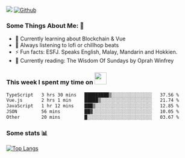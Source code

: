 ![](https://visitor-badge.laobi.icu/badge?page_id=seanho96.seanho96)
[![Github](https://img.shields.io/github/followers/seanho96?label=Follow&style=social)](https://github.com/seanho96)

### Some Things About Me: 👋
- 🌱 Currently learning about Blockchain & Vue
- :musical_note: Always listening to lofi or chillhop beats
- :zap: Fun facts: ESFJ. Speaks English, Malay, Mandarin and Hokkien.
- :book: Currently reading: The Wisdom Of Sundays by Oprah Winfrey

### This week I spent my time on <img src="https://media.giphy.com/media/SvQzkTQb3ZwKcj1QTO/giphy.gif" width="32">

<!--START_SECTION:waka-->

```txt
TypeScript   3 hrs 30 mins   █████████▒░░░░░░░░░░░░░░░   37.56 %
Vue.js       2 hrs 1 min     █████▒░░░░░░░░░░░░░░░░░░░   21.74 %
JavaScript   1 hr 12 mins    ███▒░░░░░░░░░░░░░░░░░░░░░   12.85 %
JSON         56 mins         ██▓░░░░░░░░░░░░░░░░░░░░░░   10.05 %
Other        20 mins         █░░░░░░░░░░░░░░░░░░░░░░░░   03.67 %
```

<!--END_SECTION:waka-->

### Some stats 📊

[![Top Langs](https://github-readme-stats.vercel.app/api/top-langs/?username=seanho96&layout=compact&theme=graywhite)](https://github.com/anuraghazra/github-readme-stats)
<br/>
<!-- ![GitHub stats](https://github-readme-stats.vercel.app/api?username=seanho96&show_icons=true&theme=graywhite)-->

